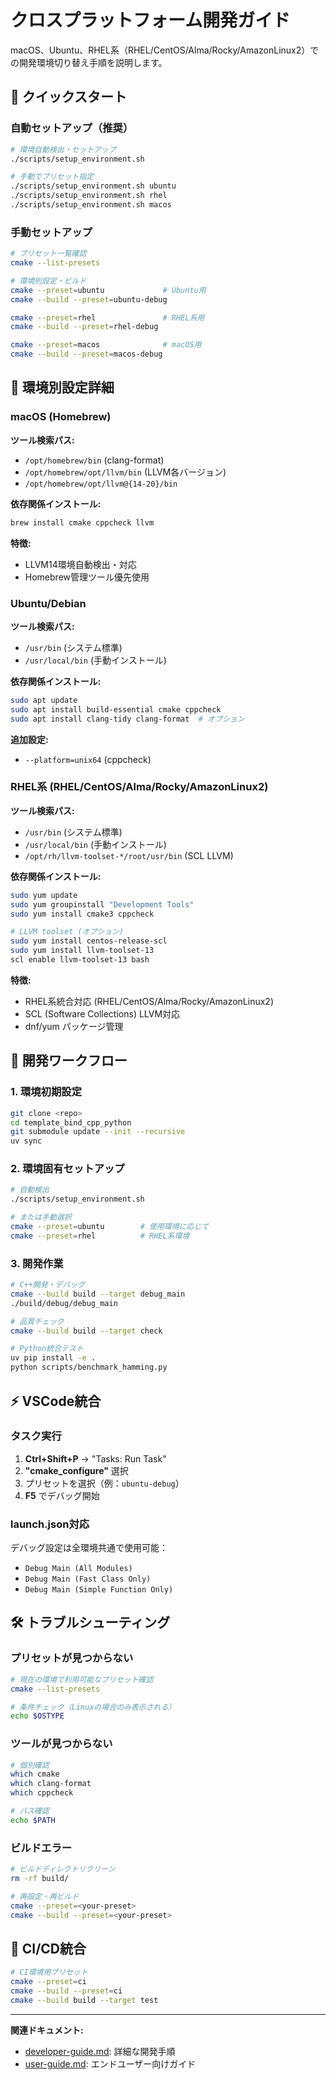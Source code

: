 # クロスプラットフォーム開発ガイド

macOS、Ubuntu、RHEL系（RHEL/CentOS/Alma/Rocky/AmazonLinux2）での開発環境切り替え手順を説明します。

## 🎯 クイックスタート

### 自動セットアップ（推奨）

```bash
# 環境自動検出・セットアップ
./scripts/setup_environment.sh

# 手動でプリセット指定
./scripts/setup_environment.sh ubuntu
./scripts/setup_environment.sh rhel
./scripts/setup_environment.sh macos
```

### 手動セットアップ

```bash
# プリセット一覧確認
cmake --list-presets

# 環境別設定・ビルド
cmake --preset=ubuntu             # Ubuntu用
cmake --build --preset=ubuntu-debug

cmake --preset=rhel               # RHEL系用
cmake --build --preset=rhel-debug

cmake --preset=macos              # macOS用
cmake --build --preset=macos-debug
```

## 🔧 環境別設定詳細

### macOS (Homebrew)

**ツール検索パス:**
- `/opt/homebrew/bin` (clang-format)
- `/opt/homebrew/opt/llvm/bin` (LLVM各バージョン)
- `/opt/homebrew/opt/llvm@{14-20}/bin`

**依存関係インストール:**
```bash
brew install cmake cppcheck llvm
```

**特徴:**
- LLVM14環境自動検出・対応
- Homebrew管理ツール優先使用

### Ubuntu/Debian

**ツール検索パス:**

- `/usr/bin` (システム標準)
- `/usr/local/bin` (手動インストール)

**依存関係インストール:**

```bash
sudo apt update
sudo apt install build-essential cmake cppcheck
sudo apt install clang-tidy clang-format  # オプション
```

**追加設定:**

- `--platform=unix64` (cppcheck)

### RHEL系 (RHEL/CentOS/Alma/Rocky/AmazonLinux2)

**ツール検索パス:**

- `/usr/bin` (システム標準)
- `/usr/local/bin` (手動インストール)  
- `/opt/rh/llvm-toolset-*/root/usr/bin` (SCL LLVM)

**依存関係インストール:**

```bash
sudo yum update
sudo yum groupinstall "Development Tools"
sudo yum install cmake3 cppcheck

# LLVM toolset (オプション)
sudo yum install centos-release-scl
sudo yum install llvm-toolset-13
scl enable llvm-toolset-13 bash
```

**特徴:**

- RHEL系統合対応 (RHEL/CentOS/Alma/Rocky/AmazonLinux2)
- SCL (Software Collections) LLVM対応
- dnf/yum パッケージ管理

## 🚀 開発ワークフロー

### 1. 環境初期設定

```bash
git clone <repo>
cd template_bind_cpp_python
git submodule update --init --recursive
uv sync
```

### 2. 環境固有セットアップ

```bash
# 自動検出
./scripts/setup_environment.sh

# または手動選択
cmake --preset=ubuntu        # 使用環境に応じて
cmake --preset=rhel          # RHEL系環境
```

### 3. 開発作業

```bash
# C++開発・デバッグ
cmake --build build --target debug_main
./build/debug/debug_main

# 品質チェック
cmake --build build --target check

# Python統合テスト
uv pip install -e .
python scripts/benchmark_hamming.py
```

## ⚡ VSCode統合

### タスク実行

1. **Ctrl+Shift+P** → "Tasks: Run Task"
2. **"cmake_configure"** 選択
3. プリセットを選択（例：`ubuntu-debug`）
4. **F5** でデバッグ開始

### launch.json対応

デバッグ設定は全環境共通で使用可能：

- `Debug Main (All Modules)`
- `Debug Main (Fast Class Only)`  
- `Debug Main (Simple Function Only)`

## 🛠️ トラブルシューティング

### プリセットが見つからない

```bash
# 現在の環境で利用可能なプリセット確認
cmake --list-presets

# 条件チェック（Linuxの場合のみ表示される）
echo $OSTYPE
```

### ツールが見つからない

```bash
# 個別確認
which cmake
which clang-format
which cppcheck

# パス確認
echo $PATH
```

### ビルドエラー

```bash
# ビルドディレクトリクリーン
rm -rf build/

# 再設定・再ビルド
cmake --preset=<your-preset>
cmake --build --preset=<your-preset>
```

## 🔗 CI/CD統合

```bash
# CI環境用プリセット
cmake --preset=ci
cmake --build --preset=ci
cmake --build build --target test
```

---

**関連ドキュメント:**

- [developer-guide.md](developer-guide.md): 詳細な開発手順
- [user-guide.md](user-guide.md): エンドユーザー向けガイド
